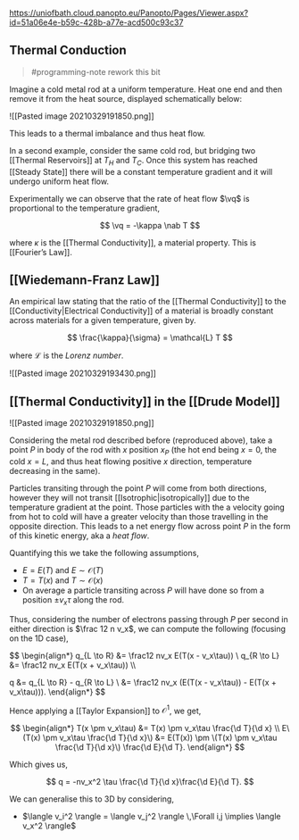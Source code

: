 https://uniofbath.cloud.panopto.eu/Panopto/Pages/Viewer.aspx?id=51a06e4e-b59c-428b-a77e-acd500c93c37

## Thermal Conduction

> #programming-note rework this bit

Imagine a cold metal rod at a uniform temperature. Heat one end and then remove it from the heat source, displayed schematically below:

![[Pasted image 20210329191850.png]]

This leads to a thermal imbalance and thus heat flow.

In a second example, consider the same cold rod, but bridging two [[Thermal Reservoirs]] at $T_H$ and $T_C$. Once this system has reached [[Steady State]] there will be a constant temperature gradient and it will undergo uniform heat flow.

Experimentally we can observe that the rate of heat flow $\vq$ is proportional to the temperature gradient,

$$
\vq = -\kappa \nab T
$$

where $\kappa$ is the [[Thermal Conductivity]], a material property. This is [[Fourier’s Law]].

## [[Wiedemann-Franz Law]]

An empirical law stating that the ratio of the [[Thermal Conductivity]] to the [[Conductivity|Electrical Conductivity]] of a material is broadly constant across materials for a given temperature, given by.

$$
\frac{\kappa}{\sigma} = \mathcal{L} T
$$

where $\mathcal{L}$ is the *Lorenz number*.

![[Pasted image 20210329193430.png]]

## [[Thermal Conductivity]] in the [[Drude Model]]

![[Pasted image 20210329191850.png]]

Considering the metal rod described before (reproduced above), take a point $P$  in body of the rod with $x$ position $x_P$ (the hot end being $x=0$, the cold $x=L$, and thus heat flowing positive $x$ direction, temperature decreasing in the same).

Particles transiting through the point $P$ will come from both directions, however they will not transit [[Isotrophic|isotropically]] due to the temperature gradient at the point. Those particles with the a velocity going from hot to cold will have a greater velocity than those travelling in the opposite direction. This leads to a net energy flow across point $P$ in the form of this kinetic energy, aka a *heat flow*.

Quantifying this we take the following assumptions,

- $E = E(T)$ and $E \sim \mathcal{O}(T)$
- $T = T(x)$ and $T \sim \mathcal{O}(x)$
- On average a particle transiting across $P$ will have done so from a position $\pm v_x\tau$ along the rod.

Thus, considering the number of electrons passing through $P$ per second in either direction is $\frac 12 n v_x$, we can compute the following (focusing on the 1D case),

$$
\begin{align*}
q_{L \to R} &= \frac12 nv_x E(T(x - v_x\tau)) \\
q_{R \to L} &= \frac12 nv_x E(T(x + v_x\tau)) \\\\

q
&= q_{L \to R} - q_{R \to L} \\
&= \frac12 nv_x \(E(T(x - v_x\tau)) - E(T(x + v_x\tau))\).
\end{align*}
$$

Hence applying a [[Taylor Expansion]] to $\mathcal{O}^1$, we get,

$$
\begin{align*}
T(x \pm v_x\tau) &= T(x) \pm v_x\tau \frac{\d T}{\d x} \\
E\(T(x) \pm v_x\tau \frac{\d T}{\d x}\)
&=
E(T(x)) \pm 
	\(T(x) \pm v_x\tau \frac{\d T}{\d x}\)
	\frac{\d E}{\d T}.
\end{align*}
$$

Which gives us,

$$
q = -nv_x^2 \tau \frac{\d T}{\d x}\frac{\d E}{\d T}.
$$

We can generalise this to 3D by considering,

- $\langle v_i^2 \rangle = \langle v_j^2 \rangle \,\Forall i,j \implies \langle v_x^2 \rangle$